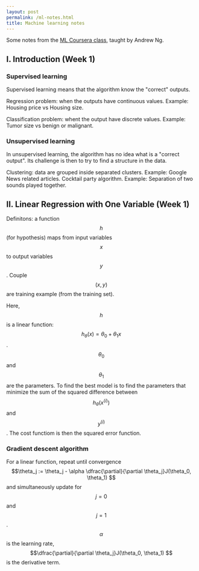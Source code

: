```yaml
---
layout: post
permalink: /ml-notes.html
title: Machine learning notes
---
```


Some notes from the [ML Coursera class](https://www.coursera.org/course/ml), taught by Andrew Ng.

## I. Introduction (Week 1)

### Supervised learning

Supervised learning means that the algorithm know the "correct" outputs.

Regression problem: when the outputs have continuous values. Example: Housing price vs Housing size.

Classification problem: whent the output have discrete values. Example: Tumor size vs benign or malignant.

### Unsupervised learning

In unsupervised learning, the algorithm has no idea what is a "correct output". Its challenge is then to try to find a structure in the data.

Clustering: data are grouped inside separated clusters. Example: Google News related articles.
Cocktail party algorithm. Example: Separation of two sounds played together.

## II. Linear Regression with One Variable (Week 1)

Definitons: a function $$h$$ (for hypothesis) maps from input variables $$x$$ to output variables $$y$$. Couple $$(x, y)$$ are training example (from the training set).

Here, $$h$$ is a linear function: $$h_\theta (x) = \theta_0 + \theta_1 x$$. $$\theta_0$$ and $$\theta_1$$ are the parameters. To find the best model is to find the parameters that minimize the sum of the squared difference between $$h_\theta (x^{(i)})$$ and $$y^{(i)}$$. The cost functiom is then the squared error function.

### Gradient descent algorithm

For a linear function, repeat until convergence $$\theta_j := \theta_j - \alpha \dfrac{\partial}{\partial \theta_j}J(\theta_0, \theta_1) $$ and simultaneously update for $$j=0$$ and $$j=1$$. $$\alpha$$ is the learning rate, $$\dfrac{\partial}{\partial \theta_j}J(\theta_0, \theta_1) $$ is the derivative term.
